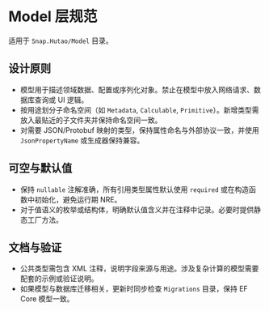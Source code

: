 # Model 层规范

适用于 `Snap.Hutao/Model` 目录。

## 设计原则
- 模型用于描述领域数据、配置或序列化对象。禁止在模型中放入网络请求、数据库查询或 UI 逻辑。
- 按用途划分子命名空间（如 `Metadata`, `Calculable`, `Primitive`）。新增类型需放入最贴近的子文件夹并保持命名空间一致。
- 对需要 JSON/Protobuf 映射的类型，保持属性命名与外部协议一致，并使用 `JsonPropertyName` 或生成器保持兼容。

## 可空与默认值
- 保持 `nullable` 注解准确，所有引用类型属性默认使用 `required` 或在构造函数中初始化，避免运行期 NRE。
- 对于值语义的枚举或结构体，明确默认值含义并在注释中记录。必要时提供静态工厂方法。

## 文档与验证
- 公共类型需包含 XML 注释，说明字段来源与用途。涉及复杂计算的模型需要配套的示例或验证说明。
- 如果模型与数据库迁移相关，更新时同步检查 `Migrations` 目录，保持 EF Core 模型一致。
